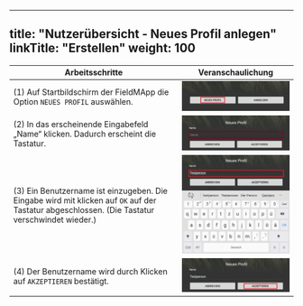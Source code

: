 
---
title: "Nutzerübersicht - Neues Profil anlegen"
linkTitle: "Erstellen"
weight: 100
---

| Arbeitsschritte | Veranschaulichung |
| ------ | :-----: |
| (1) Auf Startbildschirm der FieldMApp die Option `NEUES PROFIL` auswählen. | ![](/screenshots/fig/FirstSteps/de/FirstSteps_1_3_1_img_01_de.jpg) |
| (2) In das erscheinende Eingabefeld „Name“ klicken. Dadurch erscheint die Tastatur. | ![](/screenshots/fig/FirstSteps/de/FirstSteps_1_3_1_img_02_de.jpg) |
| (3) Ein Benutzername ist einzugeben. Die Eingabe wird mit klicken auf `OK` auf der Tastatur abgeschlossen. (Die Tastatur verschwindet wieder.) | ![](/screenshots/fig/FirstSteps/de/FirstSteps_1_3_1_img_03_de.jpg) |
| (4) Der Benutzername wird durch Klicken auf `AKZEPTIEREN` bestätigt. | ![](/screenshots/fig/FirstSteps/de/FirstSteps_1_3_1_img_04_de.jpg) |
